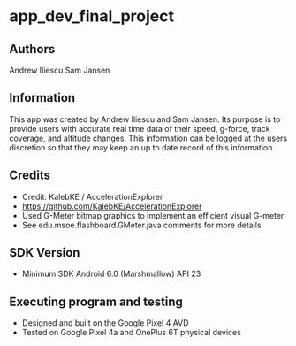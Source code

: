 # app_dev_final_project

## Authors
Andrew Iliescu
Sam Jansen

## Information
This app was created by Andrew Iliescu and Sam Jansen. Its
purpose is to provide users with accurate real time data of
their speed, g-force, track coverage, and altitude changes. This
information can be logged at the users discretion so that they may 
keep an up to date record of this information. 

## Credits
* Credit:  KalebKE / AccelerationExplorer
* https://github.com/KalebKE/AccelerationExplorer
* Used G-Meter bitmap graphics to implement an efficient visual G-meter
* See edu.msoe.flashboard.GMeter.java comments for more details

## SDK Version
* Minimum SDK Android 6.0 (Marshmallow) API 23

## Executing program and testing
 * Designed and built on the Google Pixel 4 AVD
 * Tested on Google Pixel 4a and OnePlus 6T physical devices
